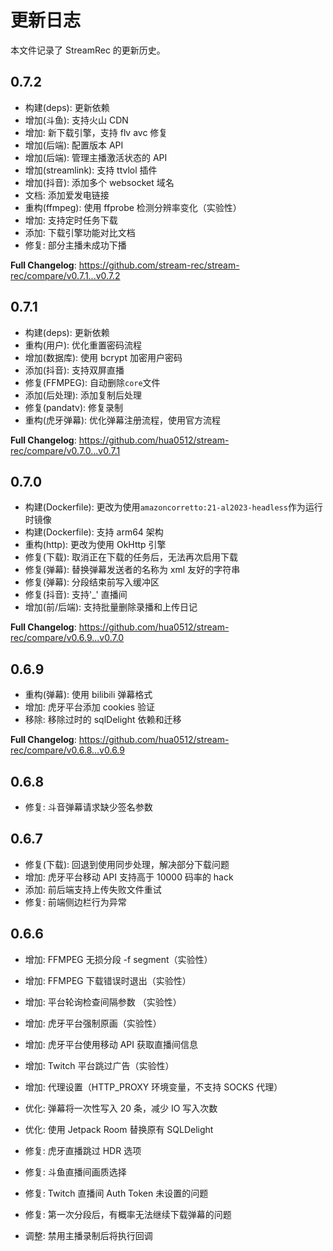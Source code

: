 # 更新日志

本文件记录了 StreamRec 的更新历史。

## 0.7.2

- 构建(deps): 更新依赖
- 增加(斗鱼): 支持火山 CDN
- 增加: 新下载引擎，支持 flv avc 修复
- 增加(后端): 配置版本 API
- 增加(后端): 管理主播激活状态的 API
- 增加(streamlink): 支持 ttvlol 插件
- 增加(抖音): 添加多个 websocket 域名
- 文档: 添加爱发电链接
- 重构(ffmpeg): 使用 ffprobe 检测分辨率变化（实验性）
- 增加: 支持定时任务下载
- 添加: 下载引擎功能对比文档
- 修复: 部分主播未成功下播

**Full Changelog**: https://github.com/stream-rec/stream-rec/compare/v0.7.1...v0.7.2

## 0.7.1

- 构建(deps): 更新依赖
- 重构(用户): 优化重置密码流程
- 增加(数据库): 使用 bcrypt 加密用户密码
- 添加(抖音): 支持双屏直播
- 修复(FFMPEG): 自动删除`core`文件
- 添加(后处理): 添加复制后处理
- 修复(pandatv): 修复录制
- 重构(虎牙弹幕): 优化弹幕注册流程，使用官方流程

**Full Changelog**: https://github.com/hua0512/stream-rec/compare/v0.7.0...v0.7.1

## 0.7.0

- 构建(Dockerfile): 更改为使用`amazoncorretto:21-al2023-headless`作为运行时镜像
- 构建(Dockerfile): 支持 arm64 架构
- 重构(http): 更改为使用 OkHttp 引擎
- 修复(下载): 取消正在下载的任务后，无法再次启用下载
- 修复(弹幕): 替换弹幕发送者的名称为 xml 友好的字符串
- 修复(弹幕): 分段结束前写入缓冲区
- 修复(抖音): 支持'\_' 直播间
- 增加(前/后端): 支持批量删除录播和上传日记

**Full Changelog**: https://github.com/hua0512/stream-rec/compare/v0.6.9...v0.7.0

## 0.6.9

- 重构(弹幕): 使用 bilibili 弹幕格式
- 增加: 虎牙平台添加 cookies 验证
- 移除: 移除过时的 sqlDelight 依赖和迁移

**Full Changelog**: https://github.com/hua0512/stream-rec/compare/v0.6.8...v0.6.9

## 0.6.8

- 修复: 斗音弹幕请求缺少签名参数

## 0.6.7

- 修复(下载): 回退到使用同步处理，解决部分下载问题
- 增加: 虎牙平台移动 API 支持高于 10000 码率的 hack
- 添加: 前后端支持上传失败文件重试
- 修复: 前端侧边栏行为异常

## 0.6.6

- 增加: FFMPEG 无损分段 -f segment（实验性）
- 增加: FFMPEG 下载错误时退出（实验性）
- 增加: 平台轮询检查间隔参数 （实验性）
- 增加: 虎牙平台强制原画（实验性）
- 增加: 虎牙平台使用移动 API 获取直播间信息
- 增加: Twitch 平台跳过广告（实验性）
- 增加: 代理设置（HTTP_PROXY 环境变量，不支持 SOCKS 代理）
- 优化: 弹幕将一次性写入 20 条，减少 IO 写入次数
- 优化: 使用 Jetpack Room 替换原有 SQLDelight
- 修复: 虎牙直播跳过 HDR 选项
- 修复: 斗鱼直播间画质选择
- 修复: Twitch 直播间 Auth Token 未设置的问题
- 修复: 第一次分段后，有概率无法继续下载弹幕的问题

- 调整: 禁用主播录制后将执行回调
